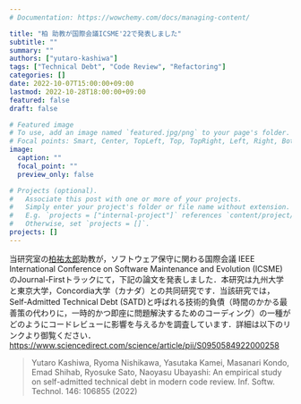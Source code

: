 ```yaml
---
# Documentation: https://wowchemy.com/docs/managing-content/

title: "柏 助教が国際会議ICSME'22で発表しました"
subtitle: ""
summary: ""
authors: ["yutaro-kashiwa"]
tags: ["Technical Debt", "Code Review", "Refactoring"]
categories: []
date: 2022-10-07T15:00:00+09:00
lastmod: 2022-10-28T18:00:00+09:00
featured: false
draft: false

# Featured image
# To use, add an image named `featured.jpg/png` to your page's folder.
# Focal points: Smart, Center, TopLeft, Top, TopRight, Left, Right, BottomLeft, Bottom, BottomRight.
image:
  caption: ""
  focal_point: ""
  preview_only: false

# Projects (optional).
#   Associate this post with one or more of your projects.
#   Simply enter your project's folder or file name without extension.
#   E.g. `projects = ["internal-project"]` references `content/project/deep-learning/index.md`.
#   Otherwise, set `projects = []`.
projects: []
---
```

当研究室の[柏祐太郎](https://sdlab.naist.jp/authors/yutaro-kashiwa/)助教が，ソフトウェア保守に関わる国際会議 IEEE International Conference on Software Maintenance and Evolution (ICSME) のJournal-Firstトラックにて，下記の論文を発表しました．本研究は九州大学と東京大学，Concordia大学（カナダ）との共同研究です．当該研究では，Self-Admitted Technical Debt (SATD)と呼ばれる技術的負債（時間のかかる最善策の代わりに，一時的かつ即座に問題解決するためのコーディング）の一種がどのようにコードレビューに影響を与えるかを調査しています．詳細は以下のリンクより御覧ください．
https://www.sciencedirect.com/science/article/pii/S0950584922000258

> Yutaro Kashiwa, Ryoma Nishikawa, Yasutaka Kamei, Masanari Kondo, Emad Shihab, Ryosuke Sato, Naoyasu Ubayashi: An empirical study on self-admitted technical debt in modern code review. Inf. Softw. Technol. 146: 106855 (2022)



